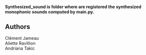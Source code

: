 
#### Synthesized_sound is folder where are registered the synthesized monophonic sounds computed by main.py.

## Authors
Clément Jameau  
Aliette Ravillion  
Andriana Takic  